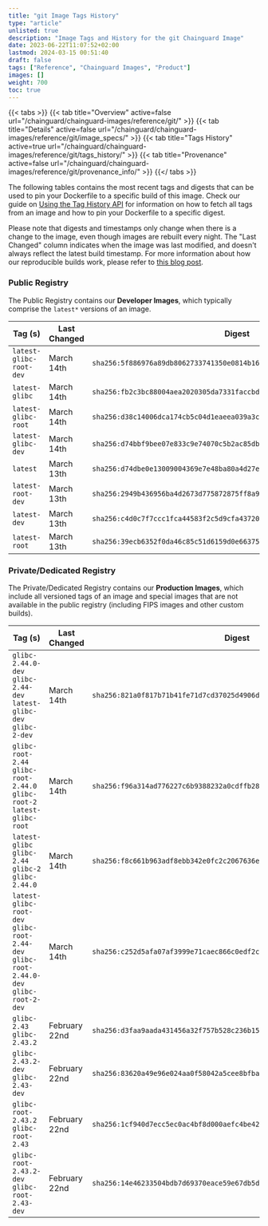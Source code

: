 ```yaml
---
title: "git Image Tags History"
type: "article"
unlisted: true
description: "Image Tags and History for the git Chainguard Image"
date: 2023-06-22T11:07:52+02:00
lastmod: 2024-03-15 00:51:40
draft: false
tags: ["Reference", "Chainguard Images", "Product"]
images: []
weight: 700
toc: true
---
```


{{< tabs >}}
{{< tab title="Overview" active=false url="/chainguard/chainguard-images/reference/git/" >}}
{{< tab title="Details" active=false url="/chainguard/chainguard-images/reference/git/image_specs/" >}}
{{< tab title="Tags History" active=true url="/chainguard/chainguard-images/reference/git/tags_history/" >}}
{{< tab title="Provenance" active=false url="/chainguard/chainguard-images/reference/git/provenance_info/" >}}
{{</ tabs >}}

The following tables contains the most recent tags and digests that can be used to pin your Dockerfile to a specific build of this image. Check our guide on [Using the Tag History API](/chainguard/chainguard-images/using-the-tag-history-api/) for information on how to fetch all tags from an image and how to pin your Dockerfile to a specific digest.

Please note that digests and timestamps only change when there is a change to the image, even though images are rebuilt every night. The "Last Changed" column indicates when the image was last modified, and doesn't always reflect the latest build timestamp. For more information about how our reproducible builds work, please refer to [this blog post](https://www.chainguard.dev/unchained/reproducing-chainguards-reproducible-image-builds).

### Public Registry
The Public Registry contains our **Developer Images**, which typically comprise the `latest*` versions of an image.

| Tag (s)                  | Last Changed | Digest                                                                    |
|--------------------------|--------------|---------------------------------------------------------------------------|
|  `latest-glibc-root-dev` | March 14th   | `sha256:5f886976a89db8062733741350e0814b16e4a91e945f0de172e0d075b6d5d1e8` |
|  `latest-glibc`          | March 14th   | `sha256:fb2c3bc88004aea2020305da7331faccbd1e1dfec91c209271a7552de9032864` |
|  `latest-glibc-root`     | March 14th   | `sha256:d38c14006dca174cb5c04d1eaeea039a3c161033fb33425d1645ad2d512d60e0` |
|  `latest-glibc-dev`      | March 14th   | `sha256:d74bbf9bee07e833c9e74070c5b2ac85db8019d8a0174eba333b13758b55324f` |
|  `latest`                | March 13th   | `sha256:d74dbe0e13009004369e7e48ba80a4d27ec1644d834029a98e0a6ae0c7eb4ca4` |
|  `latest-root-dev`       | March 13th   | `sha256:2949b436956ba4d2673d775872875ff8a9199cc62a541088bf4f11e24056d6f5` |
|  `latest-dev`            | March 13th   | `sha256:c4d0c7f7ccc1fca44583f2c5d9cfa4372050a07102697f8e3475683e6c1cae02` |
|  `latest-root`           | March 13th   | `sha256:39ecb6352f0da46c85c51d6159d0e66375de289b654d203bfe66e2076fbf78a7` |


### Private/Dedicated Registry
The Private/Dedicated Registry contains our **Production Images**, which include all versioned tags of an image and special images that are not available in the public registry (including FIPS images and other custom builds).

| Tag (s)                                                                                   | Last Changed  | Digest                                                                    |
|-------------------------------------------------------------------------------------------|---------------|---------------------------------------------------------------------------|
|  `glibc-2.44.0-dev` `glibc-2.44-dev` `latest-glibc-dev` `glibc-2-dev`                     | March 14th    | `sha256:821a0f817b71b41fe71d7cd37025d4906d985c2a61b34546b47485b9ca51ca55` |
|  `glibc-root-2.44` `glibc-root-2.44.0` `glibc-root-2` `latest-glibc-root`                 | March 14th    | `sha256:f96a314ad776227c6b9388232a0cdffb282cf97853d366f9d7daca458e40faa6` |
|  `latest-glibc` `glibc-2.44` `glibc-2` `glibc-2.44.0`                                     | March 14th    | `sha256:f8c661b963adf8ebb342e0fc2c2067636e16d8f9ba6096e7a5d0a78e1b4dea43` |
|  `latest-glibc-root-dev` `glibc-root-2.44-dev` `glibc-root-2.44.0-dev` `glibc-root-2-dev` | March 14th    | `sha256:c252d5afa07af3999e71caec866c0edf2cbf91afa014d50529f221fc6934e358` |
|  `glibc-2.43` `glibc-2.43.2`                                                              | February 22nd | `sha256:d3faa9aada431456a32f757b528c236b155777ff345ce01d15d5f0c424cf43bc` |
|  `glibc-2.43.2-dev` `glibc-2.43-dev`                                                      | February 22nd | `sha256:83620a49e96e024aa0f58042a5cee8bfba67d41c91d73b61c17ae2c0f6ec8392` |
|  `glibc-root-2.43.2` `glibc-root-2.43`                                                    | February 22nd | `sha256:1cf940d7ecc5ec0ac4bf8d000aefc4be4244f0ec8f68a11acab20fe0f5c0c5d7` |
|  `glibc-root-2.43.2-dev` `glibc-root-2.43-dev`                                            | February 22nd | `sha256:14e46233504bdb7d69370eace59e67db5da0bc05e7db079c7f96fbae1c7ec99a` |

